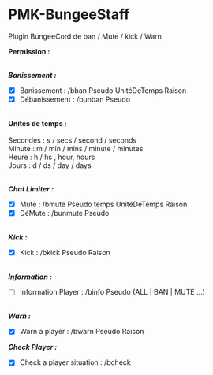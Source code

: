 
# PMK-BungeeStaff
Plugin BungeeCord de ban / Mute / kick / Warn

**Permission : <br /><br />**

  ***Banissement : <br />***
 - [x] Banissement : /bban Pseudo UnitéDeTemps Raison <br />
 - [x] Débanissement : /bunban Pseudo <br /><br /> 
  
  **Unités de temps : <br /><br />**
  Secondes : s / secs / second / seconds <br />
  Minute : m / min / mins / minute / minutes <br />
  Heure : h / hs , hour, hours <br />
  Jours : d / ds / day / days <br /><br />
  
  ***Chat Limiter : <br />***
 - [x]    Mute : /bmute Pseudo temps UnitéDeTemps Raison <br />
 - [x]    DéMute : /bunmute Pseudo <br /><br />
    
  ***Kick : <br />***
 - [x]    Kick : /bkick Pseudo Raison<br /><br />
  
  ***Information : <br />*** 
 - [ ]    Information Player : /binfo Pseudo (ALL | BAN | MUTE ...) <br /><br />
    
  ***Warn : <br />***
 - [x]    Warn a player : /bwarn Pseudo Raison <br />
 
  ***Check Player : <br />***
 - [x]    Check a player situation : /bcheck <player> <br /><br />
